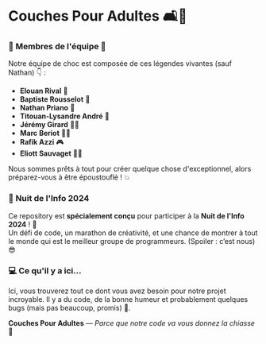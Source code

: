 # Couches Pour Adultes 🛋️👶

### 🚨 Membres de l'équipe 🚨

Notre équipe de choc est composée de ces légendes vivantes (sauf Nathan) 👇 :

- **Elouan Rival** 👑
- **Baptiste Rousselot** 🚀
- **Nathan Priano** 🎩
- **Titouan-Lysandre André** 👷
- **Jérémy Girard** 🧙‍♂️
- **Marc Beriot** 🧑‍🍳
- **Rafik Azzi** 🎮
- **Eliott Sauvaget** 🦸‍♂️

Nous sommes prêts à tout pour créer quelque chose d'exceptionnel, alors préparez-vous à être époustouflé ! 💥

### 🌙 Nuit de l'Info 2024

Ce repository est **spécialement conçu** pour participer à la **Nuit de l'Info 2024** ! 🌟  
Un défi de code, un marathon de créativité, et une chance de montrer à tout le monde qui est le meilleur groupe de programmeurs. (Spoiler : c’est nous) 😎

### 💻 Ce qu'il y a ici...

Ici, vous trouverez tout ce dont vous avez besoin pour notre projet incroyable. Il y a du code, de la bonne humeur et probablement quelques bugs (mais pas beaucoup, promis) 🐛.

**Couches Pour Adultes** — *Parce que notre code va vous donnez la chiasse* 👶
